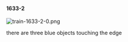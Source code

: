 #### 1633-2
![train-1633-2-0.png](https://github.com/lil-lab/nlvr/raw/master/nlvr/train/images/73/train-1633-2-0.png "train-1633-2-0.png")

there are three blue objects touching the edge